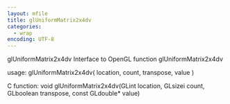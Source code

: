 ```yaml
---
layout: mfile
title: glUniformMatrix2x4dv
categories:
  - wrap
encoding: UTF-8
---
```


glUniformMatrix2x4dv  Interface to OpenGL function glUniformMatrix2x4dv

usage:  glUniformMatrix2x4dv( location, count, transpose, value )

C function:  void glUniformMatrix2x4dv(GLint location, GLsizei count, GLboolean transpose, const GLdouble\* value)